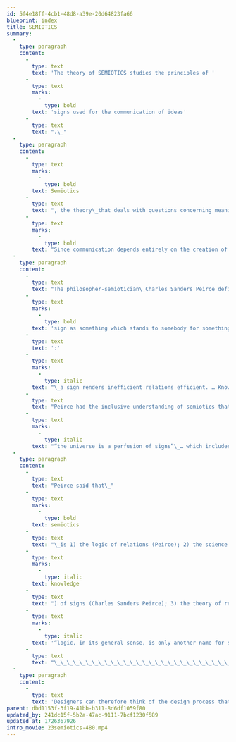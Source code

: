 ```yaml
---
id: 5f4e18ff-4cb1-48d8-a39e-20d64823fa66
blueprint: index
title: SEMIOTICS
summary:
  -
    type: paragraph
    content:
      -
        type: text
        text: 'The theory of SEMIOTICS studies the principles of '
      -
        type: text
        marks:
          -
            type: bold
        text: 'signs used for the communication of ideas'
      -
        type: text
        text: ".\_"
  -
    type: paragraph
    content:
      -
        type: text
        marks:
          -
            type: bold
        text: Semiotics
      -
        type: text
        text: ", the theory\_that deals with questions concerning meaning, cognition, reference, truth, and reality, recognizes that there are degrees of involvement. "
      -
        type: text
        marks:
          -
            type: bold
        text: "Since communication depends entirely on the creation of “signs,” semiotics is the “theory of signs”.\_"
  -
    type: paragraph
    content:
      -
        type: text
        text: "The philosopher-semiotician\_Charles Sanders Peirce defined the "
      -
        type: text
        marks:
          -
            type: bold
        text: 'sign as something which stands to somebody for something in some respect or capacity'
      -
        type: text
        text: ':'
      -
        type: text
        marks:
          -
            type: italic
        text: "\_a sign renders inefficient relations efficient. … Knowledge in some way renders them efficient. A sign is something by which we know something more…”.\_"
      -
        type: text
        text: "Peirce had the inclusive understanding of semiotics that embraced the fact that\_"
      -
        type: text
        marks:
          -
            type: italic
        text: "“the universe is a perfusion of signs”\_… which includes pictures, symptoms, words, sentences, books, libraries, signals, orders of command, microscopes, legislative representatives, musical concertos, performances of these.”"
  -
    type: paragraph
    content:
      -
        type: text
        text: "Peirce said that\_"
      -
        type: text
        marks:
          -
            type: bold
        text: semiotics
      -
        type: text
        text: "\_is 1) the logic of relations (Peirce); 2) the science (=\_"
      -
        type: text
        marks:
          -
            type: italic
        text: knowledge
      -
        type: text
        text: ") of signs (Charles Sanders Peirce); 3) the theory of representation (Charles Morris), of expression, of interpretation; 4) the theory of mediation is the logic of the vagueness (Peirce); 5) the science of knowledge. Peirce also said that\_"
      -
        type: text
        marks:
          -
            type: italic
        text: '“logic, in its general sense, is only another name for semiotic, the quasi-necessary, or formal doctrine of signs.”'
      -
        type: text
        text: "\_\_\_\_\_\_\_\_\_\_\_\_\_\_\_\_\_\_\_\_\_\_\_\_\_\_\_\_\_\_\_\_\_\_\_\_\_\_\_\_\_\_\_\_\_\_\_\_\_\_\_\_\_\_\_\_\_\_\_\_\_\_\_\_\_\_"
  -
    type: paragraph
    content:
      -
        type: text
        text: 'Designers can therefore think of the design process that creates a stage setting wherein all aspects will cause the interpreter to become “set up” to think about meaning in a particular respect, and wherein interpretation become an “internal” stimulant for right action; i.e., a stage setting designed to as the framework for communication wherein all aspects become the acting vehicles for building insight and depth, both immediate and beyond that.'
parent: dbd1153f-3f19-41bb-b311-8d6df1059f80
updated_by: 241dc15f-5b2a-47ac-9111-7bcf1230f589
updated_at: 1726367926
intro_movie: 23semiotics-480.mp4
---
```

